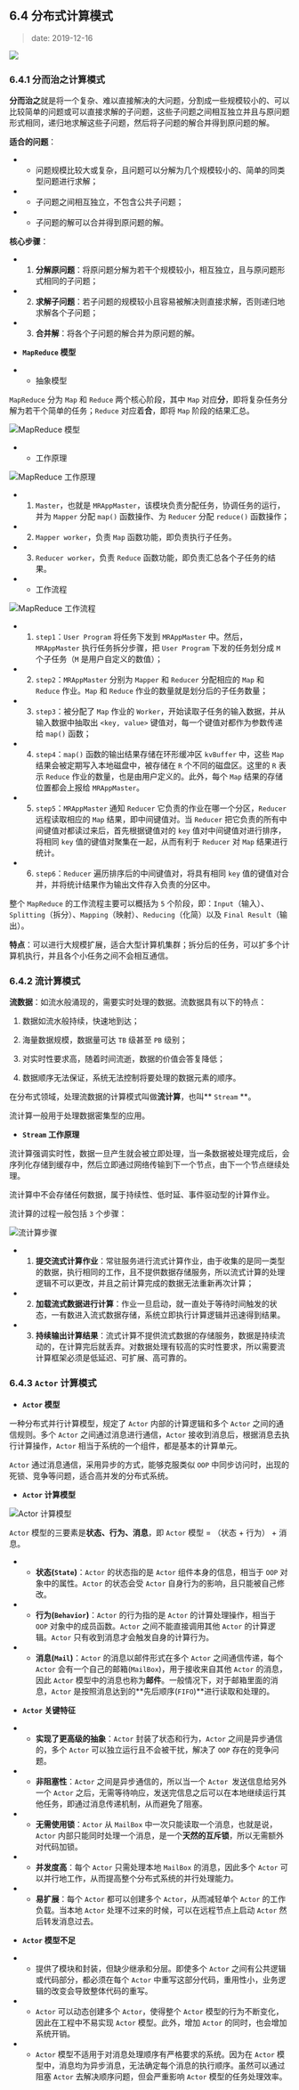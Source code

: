 ## 6.4 分布式计算模式

>date: 2019-12-16

![](../assets/images/64.jpg)

### 6.4.1 分而治之计算模式

**分而治之**就是将一个复杂、难以直接解决的大问题，分割成一些规模较小的、可以比较简单的问题或可以直接求解的子问题，这些子问题之间相互独立并且与原问题形式相同，递归地求解这些子问题，然后将子问题的解合并得到原问题的解。

**适合的问题**：

- * 问题规模比较大或复杂，且问题可以分解为几个规模较小的、简单的同类型问题进行求解；

- * 子问题之间相互独立，不包含公共子问题；

- * 子问题的解可以合并得到原问题的解。

**核心步骤**：

- 1) **分解原问题**：将原问题分解为若干个规模较小，相互独立，且与原问题形式相同的子问题；

- 2) **求解子问题**：若子问题的规模较小且容易被解决则直接求解，否则递归地求解各个子问题；

- 3) **合并解**：将各个子问题的解合并为原问题的解。

* **`MapReduce` 模型**

- * 抽象模型

`MapReduce` 分为 `Map` 和 `Reduce` 两个核心阶段，其中 `Map` 对应**分**，即将复杂任务分解为若干个简单的任务；`Reduce` 对应着**合**，即将 `Map` 阶段的结果汇总。

![MapReduce 模型](../assets/images/641_01.png)

- * 工作原理

![MapReduce 工作原理](../assets/images/641_02.png)

- 1) `Master`，也就是 `MRAppMaster`，该模块负责分配任务，协调任务的运行，并为 `Mapper` 分配 `map()` 函数操作、为 `Reducer` 分配 `reduce()` 函数操作；

- 2) `Mapper worker`，负责 `Map` 函数功能，即负责执行子任务。

- 3) `Reducer worker`，负责 `Reduce` 函数功能，即负责汇总各个子任务的结果。

- * 工作流程

![MapReduce 工作流程](../assets/images/641_03.png)

- 1) `step1`：`User Program` 将任务下发到 `MRAppMaster` 中。然后，`MRAppMaster` 执行任务拆分步骤，把 `User Program` 下发的任务划分成 `M` 个子任务（`M` 是用户自定义的数值）；

- 2) `step2`：`MRAppMaster` 分别为 `Mapper` 和 `Reducer` 分配相应的 `Map` 和 `Reduce` 作业。`Map` 和 `Reduce` 作业的数量就是划分后的子任务数量；

- 3) `step3`：被分配了 `Map` 作业的 `Worker`，开始读取子任务的输入数据，并从输入数据中抽取出 `<key, value>` 键值对，每一个键值对都作为参数传递给 `map()` 函数；

- 4) `step4`：`map()` 函数的输出结果存储在环形缓冲区 `kvBuffer` 中，这些 `Map` 结果会被定期写入本地磁盘中，被存储在 `R` 个不同的磁盘区。这里的 `R` 表示 `Reduce` 作业的数量，也是由用户定义的。此外，每个 `Map` 结果的存储位置都会上报给 `MRAppMaster`。

- 5) `step5`：`MRAppMaster` 通知 `Reducer` 它负责的作业在哪一个分区，`Reducer` 远程读取相应的 `Map` 结果，即中间键值对。当 `Reducer` 把它负责的所有中间键值对都读过来后，首先根据键值对的 `key` 值对中间键值对进行排序，将相同 `key` 值的键值对聚集在一起，从而有利于 `Reducer` 对 `Map` 结果进行统计。

- 6) `step6`：`Reducer` 遍历排序后的中间键值对，将具有相同 `key` 值的键值对合并，并将统计结果作为输出文件存入负责的分区中。

整个 `MapReduce` 的工作流程主要可以概括为 `5` 个阶段，即：`Input`（输入）、`Splitting`（拆分）、`Mapping`（映射）、`Reducing`（化简）以及 `Final Result`（输出）。

**特点**：可以进行大规模扩展，适合大型计算机集群；拆分后的任务，可以扩多个计算机执行，并且各个小任务之间不会相互通信。

### 6.4.2 流计算模式

**流数据**：如流水般涌现的，需要实时处理的数据。流数据具有以下的特点：

1) 数据如流水般持续，快速地到达；

2) 海量数据规模，数据量可达 `TB` 级甚至 `PB` 级别；

3) 对实时性要求高，随着时间流逝，数据的价值会答复降低；

4) 数据顺序无法保证，系统无法控制将要处理的数据元素的顺序。

在分布式领域，处理流数据的计算模式叫做**流计算**，也叫** `Stream` **。

流计算一般用于处理数据密集型的应用。

* **`Stream` 工作原理**

流计算强调实时性，数据一旦产生就会被立即处理，当一条数据被处理完成后，会序列化存储到缓存中，然后立即通过网络传输到下一个节点，由下一个节点继续处理。

流计算中不会存储任何数据，属于持续性、低时延、事件驱动型的计算作业。

流计算的过程一般包括 `3` 个步骤：

![流计算步骤](../assets/images/642_01.png)

- 1) **提交流式计算作业**：常驻服务进行流式计算作业，由于收集的是同一类型的数据，执行相同的工作，且不提供数据存储服务，所以流式计算的处理逻辑不可以更改，并且之前计算完成的数据无法重新再次计算；

- 2) **加载流式数据进行计算**：作业一旦启动，就一直处于等待时间触发的状态，一有数进入流式数据存储，系统立即执行计算逻辑并迅速得到结果。

- 3) **持续输出计算结果**：流式计算不提供流式数据的存储服务，数据是持续流动的，在计算完后就丢弃。对数据处理有较高的实时性要求，所以需要流计算框架必须是低延迟、可扩展、高可靠的。

### 6.4.3 `Actor` 计算模式

* **`Actor` 模型**

一种分布式并行计算模型，规定了 `Actor` 内部的计算逻辑和多个 `Actor` 之间的通信规则。多个 `Actor` 之间通过消息进行通信，`Actor` 接收到消息后，根据消息去执行计算操作，`Actor` 相当于系统的一个组件，都是基本的计算单元。

`Actor` 通过消息通信，采用异步的方式，能够克服类似 `OOP` 中同步访问时，出现的死锁、竞争等问题，适合高并发的分布式系统。

* **`Actor` 计算模型**

![Actor 计算模型](../assets/images/643_01.png)

`Actor` 模型的三要素是**状态、行为、消息**，即 `Actor` 模型 = （状态 + 行为） + 消息。

- * **状态(`State`)**：`Actor` 的状态指的是 `Actor` 组件本身的信息，相当于 `OOP` 对象中的属性。`Actor` 的状态会受 `Actor` 自身行为的影响，且只能被自己修改。

- * **行为(`Behavior`)**：`Actor` 的行为指的是 `Actor` 的计算处理操作，相当于 `OOP` 对象中的成员函数。`Actor` 之间不能直接调用其他 `Actor` 的计算逻辑。`Actor` 只有收到消息才会触发自身的计算行为。

- * **消息(`Mail`)**：`Actor` 的消息以邮件形式在多个 `Actor` 之间通信传递，每个 `Actor` 会有一个自己的邮箱(`MailBox`)，用于接收来自其他 `Actor` 的消息，因此 `Actor` 模型中的消息也称为**邮件**。一般情况下，对于邮箱里面的消息，`Actor` 是按照消息达到的**先后顺序(`FIFO`)**进行读取和处理的。

* **`Actor` 关键特征**

- * **实现了更高级的抽象**：`Actor` 封装了状态和行为，`Actor` 之间是异步通信的，多个 `Actor` 可以独立运行且不会被干扰，解决了 `OOP` 存在的竞争问题。

- * **非阻塞性**：`Actor` 之间是异步通信的，所以当一个 `Actor `发送信息给另外一个 `Actor` 之后，无需等待响应，发送完信息之后可以在本地继续运行其他任务，即通过消息传递机制，从而避免了阻塞。

- * **无需使用锁**：`Actor` 从 `MailBox` 中一次只能读取一个消息，也就是说，`Actor` 内部只能同时处理一个消息，是一个**天然的互斥锁**，所以无需额外对代码加锁。

- * **并发度高**：每个 `Actor` 只需处理本地 `MailBox` 的消息，因此多个 `Actor` 可以并行地工作，从而提高整个分布式系统的并行处理能力。

- * **易扩展**：每个 `Actor` 都可以创建多个 `Actor`，从而减轻单个 `Actor` 的工作负载。当本地 `Actor` 处理不过来的时候，可以在远程节点上启动 `Actor` 然后转发消息过去。

* **`Actor` 模型不足**

- * 提供了模块和封装，但缺少继承和分层。即使多个 `Actor` 之间有公共逻辑或代码部分，都必须在每个 `Actor` 中重写这部分代码，重用性小，业务逻辑的改变会导致整体代码的重写。

- * `Actor` 可以动态创建多个 `Actor`，使得整个 `Actor` 模型的行为不断变化，因此在工程中不易实现 `Actor` 模型。此外，增加 `Actor` 的同时，也会增加系统开销。

- * `Actor` 模型不适用于对消息处理顺序有严格要求的系统。因为在 `Actor` 模型中，消息均为异步消息，无法确定每个消息的执行顺序。虽然可以通过阻塞 `Actor` 去解决顺序问题，但会严重影响 `Actor` 模型的任务处理效率。